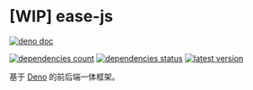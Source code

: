 # [WIP] ease-js

[![deno doc](https://doc.deno.land/badge.svg)][deno-doc]

[![dependencies count](https://img.shields.io/endpoint?url=https%3A%2F%2Fdeno-visualizer.danopia.net%2Fshields%2Fdep-count%2Fx%2Fease%2Fmod.ts)][deno-doc]
[![dependencies status](https://img.shields.io/endpoint?url=https%3A%2F%2Fdeno-visualizer.danopia.net%2Fshields%2Fupdates%2Fx%2Fease%2Fmod.ts)][deno-doc]
[![latest version](https://img.shields.io/endpoint?url=https%3A%2F%2Fdeno-visualizer.danopia.net%2Fshields%2Flatest-version%2Fx%2Fease%2Fmod.ts)][deno-doc]

[deno-doc]: https://deno.land/x/ease/

基于 [Deno](https://deno.land/) 的前后端一体框架。
